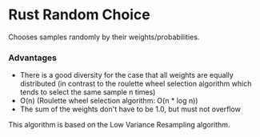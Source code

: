 # Rust Random Choice
Chooses samples randomly by their weights/probabilities.

### Advantages

- There is a good diversity for the case that all weights are equally distributed (in contrast to the roulette wheel selection algorithm which tends to select the same sample n times)
- O(n) (Roulette wheel selection algorithm: O(n * log n))
- The sum of the weights don't have to be 1.0, but must not overflow

This algorithm is based on the Low Variance Resampling algorithm.

